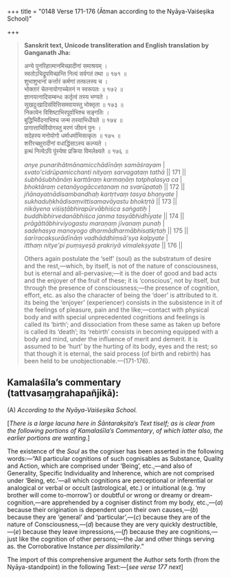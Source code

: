 +++
title = "0148 Verse 171-176 (Ātman according to the Nyāya-Vaiśeṣika School)"

+++
> **Sanskrit text, Unicode transliteration and English translation by Ganganath Jha:** 
>
> अन्ये पुनरिहात्मानमिच्छादीनां समाश्रयम् ।  
> स्वतोऽचिद्रूपमिच्छन्ति नित्यं सर्वगतं तथा ॥ १७१ ॥  
> शुभाशुभानां कर्त्तारं कर्मणां तत्फलस्य च ।  
> भोक्तारं चेतनायोगाच्चेतनं न स्वरूपतः ॥ १७२ ॥  
> ज्ञानयत्नादिसम्बन्धः कर्तृत्वं तस्य भण्यते ।  
> सुखदुःखादिसंवित्तिसमवायस्तु भोक्तृता ॥ १७३ ॥  
> निकायेन विशिष्टाभिरपूर्वाभिश्च सङ्गतिः ।  
> बुद्धिभिर्वेदनाभिश्च जन्म तस्याभिधीयते ॥ १७४ ॥  
> प्रागात्ताभिर्वियोगस्तु मरणं जीवनं पुनः ।  
> सदेहस्य मनोयोगो धर्माधर्माभिसत्कृतः ॥ १७५ ॥  
> शरीरचक्षुरादीनां वधाद्धिंसाऽस्य कल्प्यते ।  
> इत्थं नित्येऽपि पुंस्येषा प्रक्रिया विमलेक्ष्यते ॥ १७६ ॥ 
>
> *anye punarihātmānamicchādīnāṃ samāśrayam* \|  
> *svato'cidrūpamicchanti nityaṃ sarvagataṃ tathā* \|\| 171 \|\|  
> *śubhāśubhānāṃ karttāraṃ karmaṇāṃ tatphalasya ca* \|  
> *bhoktāraṃ cetanāyogāccetanaṃ na svarūpataḥ* \|\| 172 \|\|  
> *jñānayatnādisambandhaḥ kartṛtvaṃ tasya bhaṇyate* \|  
> *sukhaduḥkhādisaṃvittisamavāyastu bhoktṛtā* \|\| 173 \|\|  
> *nikāyena viśiṣṭābhirapūrvābhiśca saṅgatiḥ* \|  
> *buddhibhirvedanābhiśca janma tasyābhidhīyate* \|\| 174 \|\|  
> *prāgāttābhirviyogastu maraṇaṃ jīvanaṃ punaḥ* \|  
> *sadehasya manoyogo dharmādharmābhisatkṛtaḥ* \|\| 175 \|\|  
> *śarīracakṣurādīnāṃ vadhāddhiṃsā'sya kalpyate* \|  
> *itthaṃ nitye'pi puṃsyeṣā prakriyā vimalekṣyate* \|\| 176 \|\| 
>
> Others again postulate the ‘self’ (soul) as the substratum of desire and the rest,—which, by itself, is not of the nature of consciousness, but is eternal and all-pervasive;—it is the doer of good and bad acts and the enjoyer of the fruit of these; it is ‘conscious’, not by itself, but through the presence of consciousness;—the presence of cognition, effort, etc. as also the character of being the ‘doer’ is attributed to it. its being the ‘enjoyer’ (experiencer) consists in the subsistence in it of the feelings of pleasure, pain and the like;—contact with physical body and with special unprecedented cognitions and feelings is called its ‘birth’; and dissociation from these same as taken up before is called its ‘death’; its ‘rebirth’ consists in becoming equipped with a body and mind, under the influence of merit and demerit. it is assumed to be ‘hurt’ by the hurting of its body, eyes and the rest; so that though it is eternal, the said process (of birth and rebirth) has been held to be unobjectionable.—(171-176).



## Kamalaśīla’s commentary (tattvasaṃgrahapañjikā):

\(A\) *According to the Nyāya-Vaiśeṣika School.*

[*There is a large lacuna here in Śāntarakṣita’s Text tiself; as is clear from the following portions of Kamalaśīla’s Commentary*, *of which latter also, the earlier portions are wanting*.]

The existence of the *Soul* as the cogniser has been asserted in the following words:—“All particular cognitions of such cognisables as Substance, Quality and Action, which are comprised under ‘Being’, etc.,—and also of Generality, Specific Individuality and Inherence, which are not comprised under ‘Being, etc.’—all which cognitions are perceptional or inferential or analogical or verbal or occult (astrological, etc.) or intuitional (e.g. ‘my brother will come to-morrow’) or doubtful or wrong or dreamy or dream-cognition,—are apprehended by a cogniser distinct from my body, etc.,—(*a*) because their origination is dependent upon their own causes,—(*b*) because they are ‘general’ and ‘particular’,—(*c*) because they are of the nature of Consciousness,—(*d*) because they are very quickly destructible,—(*e*) because they leave impressions,—(*f*) because they are cognitions,—just like the cognition of other persons;—the Jar and other things serving as. the Corroborative Instance *per dissimilarity*.”

The import of this comprehensive argument the Author sets forth (from the Nyāya-standpoint) in the following Text:—[*see verse 177 next*]


